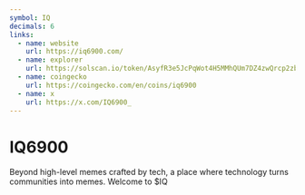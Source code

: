 ```yaml
---
symbol: IQ
decimals: 6
links:
  - name: website
    url: https://iq6900.com/
  - name: explorer
    url: https://solscan.io/token/AsyfR3e5JcPqWot4H5MMhQUm7DZ4zwQrcp2zbB7vpump
  - name: coingecko
    url: https://coingecko.com/en/coins/iq6900
  - name: x
    url: https://x.com/IQ6900_
---
```


# IQ6900

Beyond high-level memes crafted by tech, a place where technology turns communities into memes. Welcome to $IQ
